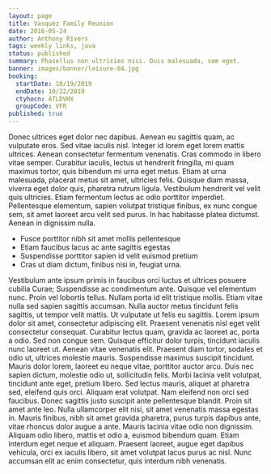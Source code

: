 ```yaml
---
layout: page
title: Vasquez Family Reunion
date: 2016-05-24
author: Anthony Rivers
tags: weekly links, java
status: published
summary: Phasellus non ultricies nisi. Duis malesuada, sem eget.
banner: images/banner/leisure-04.jpg
booking:
  startDate: 10/19/2019
  endDate: 10/22/2019
  ctyhocn: ATLDVHX
  groupCode: VFR
published: true
---
```

Donec ultrices eget dolor nec dapibus. Aenean eu sagittis quam, ac vulputate eros. Sed vitae iaculis nisl. Integer id lorem eget lorem mattis ultrices. Aenean consectetur fermentum venenatis. Cras commodo in libero vitae semper. Curabitur iaculis, lectus ut hendrerit fringilla, mi quam maximus tortor, quis bibendum mi urna eget metus. Etiam at urna malesuada, placerat metus sit amet, ultricies felis. Quisque diam massa, viverra eget dolor quis, pharetra rutrum ligula. Vestibulum hendrerit vel velit quis ultricies. Etiam fermentum lectus ac odio porttitor imperdiet. Pellentesque elementum, sapien volutpat tristique finibus, ex nunc congue sem, sit amet laoreet arcu velit sed purus. In hac habitasse platea dictumst. Aenean in dignissim nulla.

* Fusce porttitor nibh sit amet mollis pellentesque
* Etiam faucibus lacus ac ante sagittis egestas
* Suspendisse porttitor sapien id velit euismod pretium
* Cras ut diam dictum, finibus nisi in, feugiat urna.

Vestibulum ante ipsum primis in faucibus orci luctus et ultrices posuere cubilia Curae; Suspendisse ac condimentum ante. Quisque vel elementum nunc. Proin vel lobortis tellus. Nullam porta id elit tristique mollis. Etiam vitae nulla sed sapien sagittis accumsan. Nulla auctor metus tincidunt felis sagittis, ut tempor velit mattis. Ut vulputate ut felis eu sagittis. Lorem ipsum dolor sit amet, consectetur adipiscing elit. Praesent venenatis nisl eget velit consectetur consequat. Curabitur lectus quam, gravida ac laoreet ac, porta a odio. Sed non congue sem. Quisque efficitur dolor turpis, tincidunt iaculis nunc laoreet ut. Aenean vitae venenatis elit. Praesent diam tortor, sodales et odio ut, ultrices molestie mauris. Suspendisse maximus suscipit tincidunt.
Mauris dolor lorem, laoreet eu neque vitae, porttitor auctor arcu. Duis nec sapien dictum, molestie odio ut, sollicitudin felis. Morbi lacinia velit volutpat, tincidunt ante eget, pretium libero. Sed lectus mauris, aliquet at pharetra sed, eleifend quis orci. Aliquam erat volutpat. Nam eleifend non orci sed faucibus. Donec sagittis justo suscipit ante pellentesque blandit. Proin sit amet ante leo. Nulla ullamcorper elit nisi, sit amet venenatis massa egestas in. Mauris finibus, nibh sit amet gravida pharetra, purus turpis dapibus ante, vitae rhoncus dolor augue a ante. Mauris lacinia vitae odio non dignissim. Aliquam odio libero, mattis et odio a, euismod bibendum quam. Etiam interdum eget neque et aliquam. Praesent laoreet, augue eget dapibus vehicula, orci ex iaculis libero, sit amet volutpat lacus purus ac nisl. Nunc accumsan elit ac enim consectetur, quis interdum nibh venenatis.
